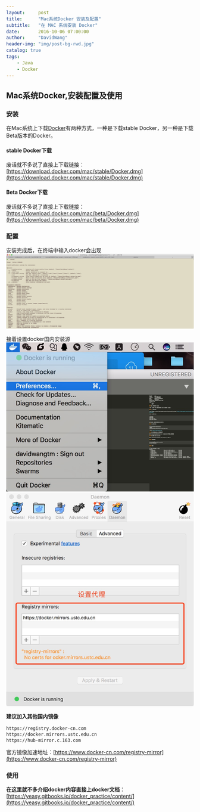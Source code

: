 ```yaml
---
layout:     post
title:      "Mac系统Docker 安装及配置"
subtitle:   "在 MAC 系统安装 Docker"
date:       2016-10-06 07:00:00
author:     "DavidWang"
header-img: "img/post-bg-rwd.jpg"
catalog: true
tags:
    - Java
    - Docker
--- 
```


## Mac系统Docker,安装配置及使用

### 安装

在Mac系统上下载[Docker](https://www.docker.com/)有两种方式，一种是下载stable Docker，另一种是下载Beta版本的Docker。

#### stable Docker下载

废话就不多说了直接上下载链接：[https://download.docker.com/mac/stable/Docker.dmg](https://download.docker.com/mac/stable/Docker.dmg)

#### Beta Docker下载

废话就不多说了直接上下载链接：[https://download.docker.com/mac/beta/Docker.dmg](https://download.docker.com/mac/beta/Docker.dmg)

### 配置

安装完成后，在终端中输入docker会出现
![mac_docker_dz](/img/in-post/java_introduction/mac_docker_dz.png)

接着设置docker国内安装源
![ mac_docker_p](/img/in-post/java_introduction/mac_docker_p.png)
![mac_docker](/img/in-post/java_introduction/mac_docker.png)

**建议加入其他国内镜像**

```
https://registry.docker-cn.com
https://docker.mirrors.ustc.edu.cn
https://hub-mirror.c.163.com
```
官方镜像加速地址：[https://www.docker-cn.com/registry-mirror](https://www.docker-cn.com/registry-mirror)

### 使用
**在这里就不多介绍docker内容直接上docker文档**：[https://yeasy.gitbooks.io/docker_practice/content/](https://yeasy.gitbooks.io/docker_practice/content/)



